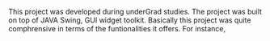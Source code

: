 This project was developed during underGrad studies. The project was built on top of JAVA Swing, GUI widget toolkit. Basically this project was quite comphrensive in terms of the funtionalities it offers. For instance,
